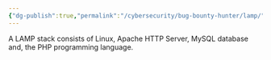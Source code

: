 ```yaml
---
{"dg-publish":true,"permalink":"/cybersecurity/bug-bounty-hunter/lamp/"}
---
```



A LAMP stack consists of Linux, Apache HTTP Server, MySQL database and, the PHP programming language.
